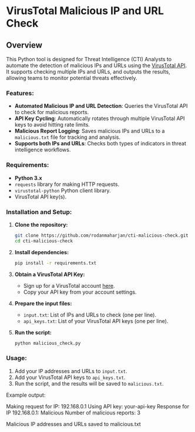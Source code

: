 # VirusTotal Malicious IP and URL Check

## Overview

This Python tool is designed for Threat Intelligence (CTI) Analysts to automate the detection of malicious IPs and URLs using the [VirusTotal API](https://www.virustotal.com/). It supports checking multiple IPs and URLs, and outputs the results, allowing teams to monitor potential threats effectively.

### Features:
- **Automated Malicious IP and URL Detection**: Queries the VirusTotal API to check for malicious reports.
- **API Key Cycling**: Automatically rotates through multiple VirusTotal API keys to avoid hitting rate limits.
- **Malicious Report Logging**: Saves malicious IPs and URLs to a `malicious.txt` file for tracking and analysis.
- **Supports both IPs and URLs**: Checks both types of indicators in threat intelligence workflows.

### Requirements:
- **Python 3.x**
- `requests` library for making HTTP requests.
- `virustotal-python` Python client library.
- VirusTotal API key(s).

### Installation and Setup:

1. **Clone the repository:**
    ```bash
    git clone https://github.com/rodanmaharjan/cti-malicious-check.git
    cd cti-malicious-check
    ```

2. **Install dependencies:**
    ```bash
    pip install -r requirements.txt
    ```

3. **Obtain a VirusTotal API Key:**
    - Sign up for a VirusTotal account [here](https://www.virustotal.com/).
    - Copy your API key from your account settings.

4. **Prepare the input files:**
    - `input.txt`: List of IPs and URLs to check (one per line).
    - `api_keys.txt`: List of your VirusTotal API keys (one per line).

5. **Run the script:**
    ```bash
    python malicious_check.py
    ```

### Usage:
1. Add your IP addresses and URLs to `input.txt`.
2. Add your VirusTotal API keys to `api_keys.txt`.
3. Run the script, and the results will be saved to `malicious.txt`.

Example output:

Making request for IP: 192.168.0.1 Using API key: your-api-key Response for IP 192.168.0.1: Malicious Number of malicious reports: 3

Malicious IP addresses and URLs saved to malicious.txt

